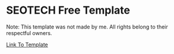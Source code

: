 # SEOTECH Free Template

Note: This template was not made by me. All rights belong to their respectful owners.

[Link To Template](https://www.free-css.com/free-css-templates/page289/seotech)
